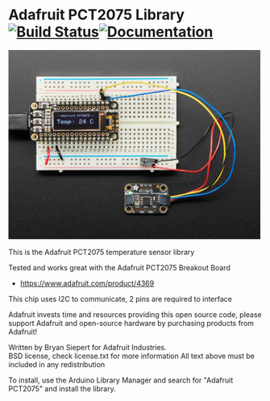 # Adafruit PCT2075 Library[![Build Status](https://github.com/adafruit/Adafruit_PCT2075/workflows/Arduino%20Library%20CI/badge.svg)](https://github.com/adafruit/Adafruit_PCT2075/actions)[![Documentation](https://github.com/adafruit/ci-arduino/blob/master/assets/doxygen_badge.svg)](http://adafruit.github.io/Adafruit_PCT2075/html/index.html)

<a href="https://www.adafruit.com/products/4369"><img src="assets/board.jpg?raw=true" width="500px"></a>

This is the Adafruit PCT2075 temperature sensor library

Tested and works great with the Adafruit PCT2075 Breakout Board
* https://www.adafruit.com/product/4369

This chip uses I2C to communicate, 2 pins are required to interface

Adafruit invests time and resources providing this open source code, please support Adafruit and open-source hardware by purchasing products from Adafruit!

Written by Bryan Siepert for Adafruit Industries.  
BSD license, check license.txt for more information
All text above must be included in any redistribution

To install, use the Arduino Library Manager and search for "Adafruit PCT2075" and install the library.
